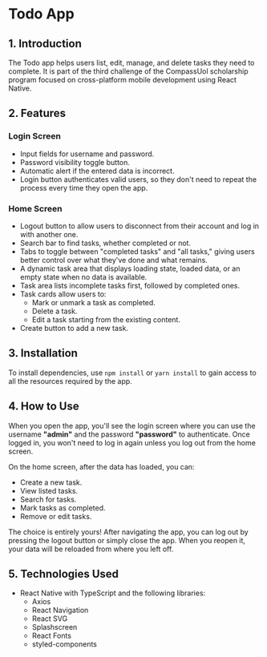 # Todo App

## 1. Introduction

The Todo app helps users list, edit, manage, and delete tasks they need to complete. It is part of the third challenge of the CompassUol scholarship program focused on cross-platform mobile development using React Native.

## 2. Features

### Login Screen
- Input fields for username and password.
- Password visibility toggle button.
- Automatic alert if the entered data is incorrect.
- Login button authenticates valid users, so they don't need to repeat the process every time they open the app.

### Home Screen
- Logout button to allow users to disconnect from their account and log in with another one.
- Search bar to find tasks, whether completed or not.
- Tabs to toggle between "completed tasks" and "all tasks," giving users better control over what they've done and what remains.
- A dynamic task area that displays loading state, loaded data, or an empty state when no data is available.
- Task area lists incomplete tasks first, followed by completed ones.
- Task cards allow users to:
  - Mark or unmark a task as completed.
  - Delete a task.
  - Edit a task starting from the existing content.
- Create button to add a new task.

## 3. Installation

To install dependencies, use `npm install` or `yarn install` to gain access to all the resources required by the app.

## 4. How to Use

When you open the app, you'll see the login screen where you can use the username **"admin"** and the password **"password"** to authenticate. Once logged in, you won't need to log in again unless you log out from the home screen.

On the home screen, after the data has loaded, you can:
- Create a new task.
- View listed tasks.
- Search for tasks.
- Mark tasks as completed.
- Remove or edit tasks.

The choice is entirely yours! After navigating the app, you can log out by pressing the logout button or simply close the app. When you reopen it, your data will be reloaded from where you left off.

## 5. Technologies Used

- React Native with TypeScript and the following libraries:
  - Axios
  - React Navigation
  - React SVG
  - Splashscreen
  - React Fonts
  - styled-components